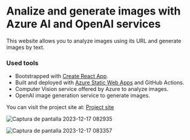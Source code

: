 # Analize and generate images with Azure AI and OpenAI services

This website allows you to analyze images using its URL and generate images by text.

### Used tools
- Bootstrapped with [Create React App](https://github.com/facebook/create-react-app).
- Built and deployed with [Azure Static Web Apps](https://docs.microsoft.com/azure/static-web-apps/overview) and GitHub Actions.
- Computer Vision service offered by Azure to analyze images.
- OpenAI image generation service to generate images.

You can visit the project site at: [Project site](https://calm-mud-053b23303.4.azurestaticapps.net/)

![Captura de pantalla 2023-12-17 082935](https://github.com/noaJ4Q/analize-and-generate-images-with-Azure-AI/assets/111481057/96833b38-ed94-436b-948f-38df119261aa)

![Captura de pantalla 2023-12-17 083357](https://github.com/noaJ4Q/analize-and-generate-images-with-Azure-AI/assets/111481057/33fbba21-58ff-46df-9c90-f9820b636d0e)

